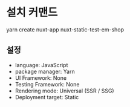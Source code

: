 # 설치 커맨드
yarn create nuxt-app nuxt-static-test-em-shop

## 설정

- language: JavaScript
- package manager: Yarn
- UI Framework: None
- Testing Framework: None
- Rendering mode: Universal (SSR / SSG)
- Deployment target: Static
